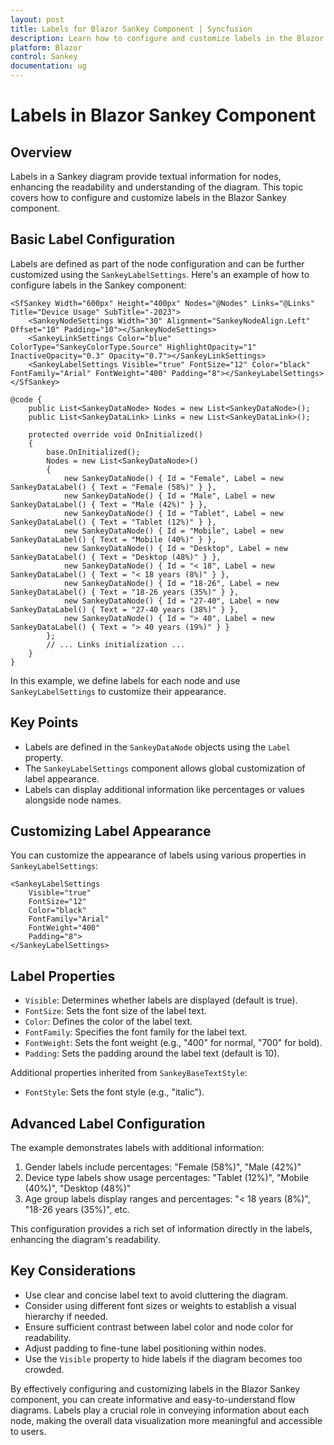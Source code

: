```yaml
---
layout: post
title: Labels for Blazor Sankey Component | Syncfusion
description: Learn how to configure and customize labels in the Blazor Sankey component to enhance data visualization.
platform: Blazor
control: Sankey
documentation: ug
---
```


# Labels in Blazor Sankey Component

## Overview

Labels in a Sankey diagram provide textual information for nodes, enhancing the readability and understanding of the diagram. This topic covers how to configure and customize labels in the Blazor Sankey component.

## Basic Label Configuration

Labels are defined as part of the node configuration and can be further customized using the `SankeyLabelSettings`. Here's an example of how to configure labels in the Sankey component:

```razor
<SfSankey Width="600px" Height="400px" Nodes="@Nodes" Links="@Links" Title="Device Usage" SubTitle="-2023">
    <SankeyNodeSettings Width="30" Alignment="SankeyNodeAlign.Left" Offset="10" Padding="10"></SankeyNodeSettings>
    <SankeyLinkSettings Color="blue" ColorType="SankeyColorType.Source" HighlightOpacity="1" InactiveOpacity="0.3" Opacity="0.7"></SankeyLinkSettings>
    <SankeyLabelSettings Visible="true" FontSize="12" Color="black" FontFamily="Arial" FontWeight="400" Padding="8"></SankeyLabelSettings>
</SfSankey>

@code {
    public List<SankeyDataNode> Nodes = new List<SankeyDataNode>();
    public List<SankeyDataLink> Links = new List<SankeyDataLink>();

    protected override void OnInitialized()
    {
        base.OnInitialized();
        Nodes = new List<SankeyDataNode>()
        {
            new SankeyDataNode() { Id = "Female", Label = new SankeyDataLabel() { Text = "Female (58%)" } },
            new SankeyDataNode() { Id = "Male", Label = new SankeyDataLabel() { Text = "Male (42%)" } },
            new SankeyDataNode() { Id = "Tablet", Label = new SankeyDataLabel() { Text = "Tablet (12%)" } },
            new SankeyDataNode() { Id = "Mobile", Label = new SankeyDataLabel() { Text = "Mobile (40%)" } },
            new SankeyDataNode() { Id = "Desktop", Label = new SankeyDataLabel() { Text = "Desktop (48%)" } },
            new SankeyDataNode() { Id = "< 18", Label = new SankeyDataLabel() { Text = "< 18 years (8%)" } },
            new SankeyDataNode() { Id = "18-26", Label = new SankeyDataLabel() { Text = "18-26 years (35%)" } },
            new SankeyDataNode() { Id = "27-40", Label = new SankeyDataLabel() { Text = "27-40 years (38%)" } },
            new SankeyDataNode() { Id = "> 40", Label = new SankeyDataLabel() { Text = "> 40 years (19%)" } }
        };
        // ... Links initialization ...
    }
}
```

In this example, we define labels for each node and use `SankeyLabelSettings` to customize their appearance.

## Key Points

- Labels are defined in the `SankeyDataNode` objects using the `Label` property.
- The `SankeyLabelSettings` component allows global customization of label appearance.
- Labels can display additional information like percentages or values alongside node names.

## Customizing Label Appearance

You can customize the appearance of labels using various properties in `SankeyLabelSettings`:

```razor
<SankeyLabelSettings 
    Visible="true" 
    FontSize="12" 
    Color="black" 
    FontFamily="Arial" 
    FontWeight="400" 
    Padding="8">
</SankeyLabelSettings>
```

## Label Properties

- `Visible`: Determines whether labels are displayed (default is true).
- `FontSize`: Sets the font size of the label text.
- `Color`: Defines the color of the label text.
- `FontFamily`: Specifies the font family for the label text.
- `FontWeight`: Sets the font weight (e.g., "400" for normal, "700" for bold).
- `Padding`: Sets the padding around the label text (default is 10).

Additional properties inherited from `SankeyBaseTextStyle`:
- `FontStyle`: Sets the font style (e.g., "italic").

## Advanced Label Configuration

The example demonstrates labels with additional information:

1. Gender labels include percentages: "Female (58%)", "Male (42%)"
2. Device type labels show usage percentages: "Tablet (12%)", "Mobile (40%)", "Desktop (48%)"
3. Age group labels display ranges and percentages: "< 18 years (8%)", "18-26 years (35%)", etc.

This configuration provides a rich set of information directly in the labels, enhancing the diagram's readability.

## Key Considerations

- Use clear and concise label text to avoid cluttering the diagram.
- Consider using different font sizes or weights to establish a visual hierarchy if needed.
- Ensure sufficient contrast between label color and node color for readability.
- Adjust padding to fine-tune label positioning within nodes.
- Use the `Visible` property to hide labels if the diagram becomes too crowded.

By effectively configuring and customizing labels in the Blazor Sankey component, you can create informative and easy-to-understand flow diagrams. Labels play a crucial role in conveying information about each node, making the overall data visualization more meaningful and accessible to users.
